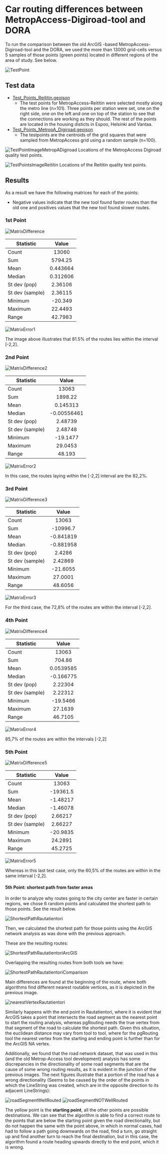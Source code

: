 # Car routing differences between MetropAccess-Digiroad-tool and DORA

To run the comparison between the old ArcGIS -based MetropAccess-Digiroad-tool and the DORA, we used the more than 13000 grid-cells versus 5 samples of those points (green points) located in different regions of the area of study. See below. 

![TestPoint][TestPointImage]

## Test data

 - [Test_Points_Reititin.geojson](test_data/Test_Points_Reititin.geojson)
    - The test points for MetropAccess-Reititin were selected mostly along the metro line (n=101). Three points per station were set, one on the right side, one on the left and one on top of the station to see that the connections are working as they should. The rest of the points are located in the housing disticts in Espoo, Helsinki and Vantaa. 
 - [Test_Points_MetropA_Digiroad.geojson](test_data/Test_Points_MetropA_Digiroad.geojson)
    - The testpoints are the centroids of the grid squares that were sampled from MetropAccess grid using a random sample (n=100). 

![TestPointImageMetropADigiroad](LocationsOfDigiroadTestPoints.png)
Locations of the MetropAccess Digiroad quality test points.

![TestPointsImageReititin](LocationsOfReititinTestPoints.png)
Locations of the Reititin quality test points.

## Results

As a result we have the following matrices for each of the points:
* Negative values indicate that the new tool found faster routes than the old one and positives values that the new tool found slower routes.

### 1st Point

![MatrixDifference][MatrixDifferenceImage1]

| Statistic        | Value           | 
| ------------- |:-------------:| 
| Count      | 13060 | 
| Sum      | 5794.25      | 
| Mean | 0.443664      | 
| Median | 0.312606      |
| St dev (pop) | 2.36106      |
| St dev (sample) | 2.36115      |
| Minimum | -20.349      |
| Maximum | 22.4493      |
| Range | 42.7983      |

![MatrixError1][MatrixErrorImage1]

The image above illustrates that 81.5% of the routes lies within the interval [-2,2].

### 2nd Point

![MatrixDifference2][MatrixDifferenceImage2]

| Statistic        | Value           | 
| ------------- |:-------------:| 
| Count      | 13063 | 
| Sum      | 1898.22      | 
| Mean | 0.145313      | 
| Median | -0.00556461      |
| St dev (pop) | 2.48739      |
| St dev (sample) | 2.48748      |
| Minimum | -19.1477      |
| Maximum | 29.0453      |
| Range | 48.193      |

![MatrixError2][MatrixErrorImage2]

In this case, the routes laying within the [-2,2] interval are the 82,2%.  

### 3rd Point

![MatrixDifference3][MatrixDifferenceImage3]

| Statistic        | Value           | 
| ------------- |:-------------:| 
| Count      | 13063 | 
| Sum      | -10996.7      | 
| Mean | -0.841819      | 
| Median | -0.881958      |
| St dev (pop) | 2.4286      |
| St dev (sample) | 2.42869      |
| Minimum | -21.6055      |
| Maximum | 27.0001      |
| Range | 48.6056      |

![MatrixError3][MatrixErrorImage3]

For the third case, the 72,8% of the routes are within the interval [-2,2].

### 4th Point

![MatrixDifference4][MatrixDifferenceImage4]

| Statistic        | Value           | 
| ------------- |:-------------:| 
| Count      | 13063 | 
| Sum      | 704.86      | 
| Mean | 0.0539585      | 
| Median | -0.166775      |
| St dev (pop) | 2.22304      |
| St dev (sample) | 2.22312      |
| Minimum | -19.5466      |
| Maximum | 27.1639      |
| Range | 46.7105      |

![MatrixError4][MatrixErrorImage4]

85,7% of the routes are within the intervals [-2,2]

### 5th Point

![MatrixDifference5][MatrixDifferenceImage5]

| Statistic        | Value           | 
| ------------- |:-------------:| 
| Count      | 13063 | 
| Sum      | -19361.5      | 
| Mean | -1.48217      | 
| Median | -1.46078      |
| St dev (pop) | 2.66217      |
| St dev (sample) | 2.66227      |
| Minimum | -20.9835      |
| Maximum | 24.2891      |
| Range | 45.2725      |

![MatrixError5][MatrixErrorImage5]

Whereas in this last test case, only the 60,5% of the routes are within in the same interval [-2,2].

#### 5th Point: shortest path from faster areas

In order to analyze why routes going to the city center are faster in certain regions, we chose 6 random points and calculated the shortest path to those points. See the result below.

![ShortestPathRautatientori][ShortestPathRautatientoriImage]

Then, we calculated the shortest path for those points using the ArcGIS network analysis as was done with the previous approach.

These are the resulting routes:

![ShortestPathRautatientoriArcGIS][ShortestPathRautatientoriArcGISImage]
 
Overlapping the resulting routes from both tools we have:
 
![ShortestPathRautatientoriComparison][ShortestPathRautatientoriComparisonImage]
 
Main differences are found at the beginning of the route, where both algorithms find different nearest routable vertices, as it is depicted in the previous image.
 
![nearestVertexRautatientori][nearestVertexRautatientoriImage]  

Similarly happens with the end point in Rautatientori, where it is evident that ArcGIS takes a point that intersects the road segment as the nearest point to start the routing analysis, whereas pgRouting needs the true vertex from that segment of the road to calculate the shortest path. Given this situation, the euclidean distance may vary from tool to tool, where for the pgRouting tool the nearest vertex from the starting and ending point is further than for the ArcGIS NA vertex.

Additionally, we found that the road network dataset, that was used in this (and the old Metrop-Access tool development) analysis has some discrepancies in the directionality of some road segments that are the cause of some wrong routing results, as it is evident in the junction of the previous images. The next figures illustrate that a portion of the road has a wrong directionality (Seems to be caused by the order of the points in which the LineString was created, which are in the opposite direction to its adjacent LineStrings):

![roadSegmentWellRouted][roadSegmentWellRoutedImage]
![roadSegmentNOTWellRouted][roadSegmentNOTWellRoutedImage]

The yellow point is the **starting point**, all the other points are possible destinations. We can see that the algorithm is able to find a correct route to the points that are below the starting point given the road directionality, but do not happen the same with the point above, in which in normal cases, had had to follow a path going downwards on the road, find a turn, go straight up and find another turn to reach the final destination, but in this case, the algorithm found a route heading upwards directly to the end point, which it is wrong.    
 

[TestPointImage]: ./../../docs/car-routing/datapoints.PNG
[MatrixDifferenceImage1]: ./../../docs/car-routing/matrixDifferenceImage1-5920413.png
[MatrixDifferenceImage2]: ./../../docs/car-routing/matrixDifferenceImage2-5878018.png
[MatrixDifferenceImage3]: ./../../docs/car-routing/matrixDifferenceImage3-5870644.png
[MatrixDifferenceImage4]: ./../../docs/car-routing/matrixDifferenceImage4-5963599.png 
[MatrixDifferenceImage5]: ./../../docs/car-routing/matrixDifferenceImage5-5973738.png

[MatrixErrorImage1]: ./../../docs/car-routing/matrixIntervalImage1-5920413.png
[MatrixErrorImage2]: ./../../docs/car-routing/matrixIntervalImage2-5878018.png
[MatrixErrorImage3]: ./../../docs/car-routing/matrixIntervalImage3-5870644.png
[MatrixErrorImage4]: ./../../docs/car-routing/matrixIntervalImage4-5963599.png
[MatrixErrorImage5]: ./../../docs/car-routing/matrixIntervalImage5-5973738.png

[ShortestPathRautatientoriImage]: ./../../docs/car-routing/sampleRoutesToRautatientori.png
[ShortestPathRautatientoriArcGISImage]: ./../../docs/car-routing/sampleRoutesToRautatientoriArcGIS.png
[ShortestPathRautatientoriComparisonImage]: ./../../docs/car-routing/sampleRoutesToRautatientoriComparison.png
[nearestVertexRautatientoriImage]: ./../../docs/car-routing/nearestVertexRautatientori.png
[roadSegmentWellRoutedImage]: ./../../docs/car-routing/road-segment-well-routed.png
[roadSegmentNOTWellRoutedImage]: ./../../docs/car-routing/road-segment-NOT-well-routed.png